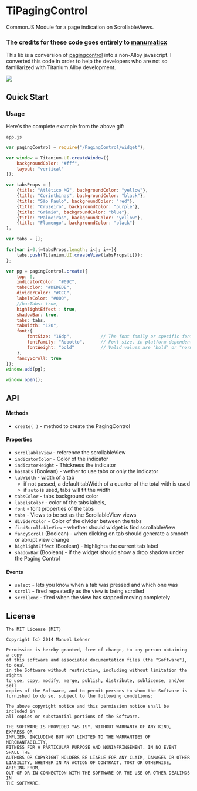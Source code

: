 # TiPagingControl

CommonJS Module for a page indication on ScrollableViews.

### The credits for these code goes entirely to [manumaticx](https://github.com/manumaticx)

This lib is a conversion of [pagingcontrol](https://github.com/manumaticx/pagingcontrol) into a non-Alloy javascript. I converted this code in order to help the developers who are not so familiarized with Titanium Alloy development.

![](https://github.com/manumaticx/pagingcontrol/blob/master/demo_android.gif)

## Quick Start

### Usage

Here's the complete example from the above gif:

`app.js`
```javascript
var pagingControl = require("/PagingControl/widget");

var window = Titanium.UI.createWindow({
	backgroundColor: "#fff",
    layout: "vertical"
});

var tabsProps = [
	{title: "Atlético MG", backgroundColor: "yellow"},
	{title: "Corinthinas", backgroundColor: "black"},
	{title: "São Paulo", backgroundColor: "red"}, 
	{title: "Cruzeiro", backgroundColor: "purple"}, 
	{title: "Grêmio", backgroundColor: "blue"}, 
	{title: "Palmeiras", backgroundColor: "yellow"}, 
	{title: "Flamengo", backgroundColor: "black"}
];

var tabs = [];

for(var i=0,j=tabsProps.length; i<j; i++){
	tabs.push(Titanium.UI.createView(tabsProps[i]));
};

var pg = pagingControl.create({
    top: 0,
    indicatorColor: "#09C",
    tabsColor: "#DEDEDE",
    dividerColor: "#CCC",
    labelsColor: "#000",
    //hasTabs: true,
    highlightEffect : true,
    shadowBar: true,
    tabs: tabs,
    tabWidth: "120",
    font:{
    	fontSize: "16dp",			// The font family or specific font to use.
    	fontFamily: "Robotto",		// Font size, in platform-dependent units. (pixels (px, pt, dp or dip, mm, in)
    	fontWeight: "bold" 			// Valid values are "bold" or "normal".
    },
    fancyScroll: true
});
window.add(pg);

window.open();
```

## API

#### Methods

* `create( )` - method to create the PagingControl

#### Properties

* `scrollableView` - reference the scrollableView
* `indicatorColor` - Color of the indicator
* `indicatorHeight` - Thickness the indicator
* `hasTabs` (Boolean) - wether to use tabs or only the indicator
* `tabWidth` - width of a tab
  * if not passed, a default tabWidth of a quarter of the total with is used
  * if `auto` is used, tabs will fit the width
* `tabsColor` - tabs background color
* `labelsColor` - color of the tabs labels,
* `font` - font properties of the tabs
* `tabs` - Views to be set as the ScrollableView views
* `dividerColor` - Color of the divider between the tabs
* `findScrollableView` - whether should widget is find scrollableView
* `fancyScroll` (Boolean) - when clicking on tab should generate a smooth or abrupt view change
* `highlightEffect` (Boolean) - highlights the current tab label
* `shadowBar` (Boolean) - if the widget should show a drop shadow under the Paging Control

#### Events

* `select` - lets you know when a tab was pressed and which one was
* `scroll` - fired repeatedly as the view is being scrolled
* `scrollend` - fired when the view has stopped moving completely

## License

    The MIT License (MIT)

    Copyright (c) 2014 Manuel Lehner

    Permission is hereby granted, free of charge, to any person obtaining a copy
    of this software and associated documentation files (the "Software"), to deal
    in the Software without restriction, including without limitation the rights
    to use, copy, modify, merge, publish, distribute, sublicense, and/or sell
    copies of the Software, and to permit persons to whom the Software is
    furnished to do so, subject to the following conditions:

    The above copyright notice and this permission notice shall be included in
    all copies or substantial portions of the Software.

    THE SOFTWARE IS PROVIDED "AS IS", WITHOUT WARRANTY OF ANY KIND, EXPRESS OR
    IMPLIED, INCLUDING BUT NOT LIMITED TO THE WARRANTIES OF MERCHANTABILITY,
    FITNESS FOR A PARTICULAR PURPOSE AND NONINFRINGEMENT. IN NO EVENT SHALL THE
    AUTHORS OR COPYRIGHT HOLDERS BE LIABLE FOR ANY CLAIM, DAMAGES OR OTHER
    LIABILITY, WHETHER IN AN ACTION OF CONTRACT, TORT OR OTHERWISE, ARISING FROM,
    OUT OF OR IN CONNECTION WITH THE SOFTWARE OR THE USE OR OTHER DEALINGS IN
    THE SOFTWARE.
